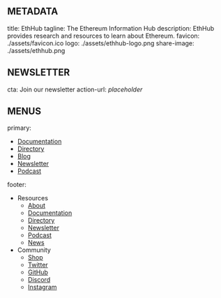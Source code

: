 ## METADATA
title: EthHub
tagline: The Ethereum Information Hub
description: EthHub provides research and resources to learn about Ethereum.
favicon: ./assets/favicon.ico
logo: ./assets/ethhub-logo.png
share-image: ./assets/ethhub.png

## NEWSLETTER
cta: Join our newsletter
action-url: *placeholder*

## MENUS
primary:
- [Documentation](./documentation)
- [Directory](./directory)
- [Blog](./blog)
- [Newsletter](https://ethhub.substack.com/)
- [Podcast](https://podcast.ethhub.io/)

footer:
- Resources
  - [About](./about.md)
  - [Documentation](./Documentation)
  - [Directory](./Directory)
  - [Newsletter](https://ethhub.substack.com/)
  - [Podcast](https://ethhub.substack.com/)
  - [News](./)
- Community
  - [Shop](https://shop.ethhub.io/)
  - [Twitter](https://twitter.com/ethhub_io)
  - [GitHub](https://github.com/commonaorg/ethhub-example)
  - [Discord](https://discordapp.com/invite/gw8AM98)
  - [Instagram](https://www.instagram.com/ethhub_io/)
